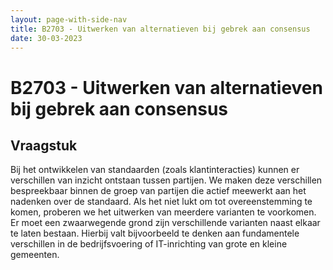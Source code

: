 ```yaml
---
layout: page-with-side-nav
title: B2703 - Uitwerken van alternatieven bij gebrek aan consensus
date: 30-03-2023
---
```


# B2703 - Uitwerken van alternatieven bij gebrek aan consensus

## Vraagstuk 

Bij het ontwikkelen van standaarden (zoals klantinteracties) kunnen er verschillen van inzicht ontstaan tussen partijen. We maken deze verschillen bespreekbaar binnen de groep van partijen die actief meewerkt aan het nadenken over de standaard. Als het niet lukt om tot overeenstemming te komen, proberen we het uitwerken van meerdere varianten te voorkomen. Er moet een zwaarwegende grond zijn verschillende varianten naast elkaar te laten bestaan. Hierbij valt bijvoorbeeld te denken aan fundamentele verschillen in de bedrijfsvoering of IT-inrichting van grote en kleine gemeenten.

